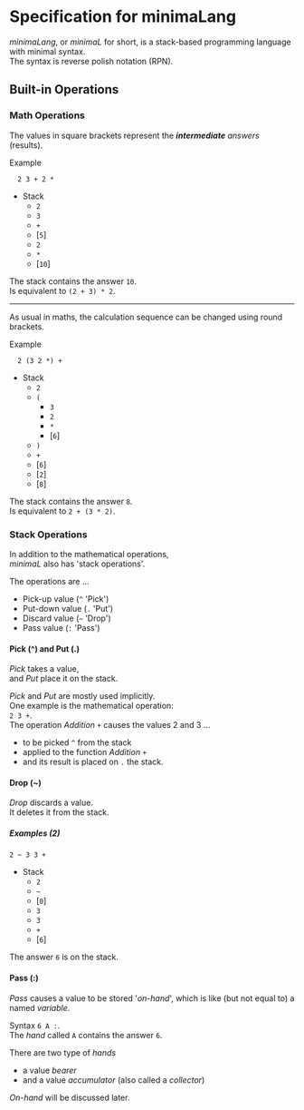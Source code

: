 # Specification for minimaLang

_minimaLang_, or _minimaL_ for short, is a stack-based programming language with minimal syntax. \
The syntax is reverse polish notation (RPN).

## Built-in Operations

### Math Operations

The values in square brackets represent the _**intermediate** answers_ (results).

Example

```minimaL
  2 3 + 2 *
```

- Stack
  - `2`
  - `3`
  - `+`
  - [`5`]
  - `2`
  - `*`
  - [`10`]

The stack contains the answer `10`. \
Is equivalent to ``(2 + 3) * 2``.

---
As usual in maths, the calculation sequence can be changed using round brackets.

Example

```minimaL
  2 (3 2 *) +
```

- Stack
  - `2`
  - `(`
    - `3`
    - `2`
    - `*`
    - [`6`]
  - `)`
  - `+`
  - [`6`]
  - [`2`]
  - [`8`]

The stack contains the answer `8`. \
Is equivalent to ``2 + (3 * 2)``.

### Stack Operations

In addition to the mathematical operations, \
_minimaL_ also has 'stack operations'.

The operations are ...

- Pick-up value  (`^` 'Pick')
- Put-down value (`.` 'Put')
- Discard value  (`~` 'Drop')
- Pass value     (`:` 'Pass')

#### Pick (^) and Put (.)

_Pick_ takes a value, \
and _Put_ place it on the stack.

_Pick_ and _Put_ are mostly used implicitly. \
One example is the mathematical operation: \
`2 3 +`. \
The operation _Addition_ `+` causes the values 2 and 3 ...

- to be picked `^` from the stack
- applied to the function _Addition_ `+`
- and its result is placed on `.` the stack.

#### Drop (~)

_Drop_ discards a value. \
It deletes it from the stack.

##### Examples (2)

`2 ~ 3 3 +`

- Stack
  - `2`
  - `~`
  - [`0`]
  - `3`
  - `3`
  - `+`
  - [`6`]

The answer `6` is on the stack.

#### Pass (:)

_Pass_ causes a value to be stored '_on-hand_', which is like (but not equal to) a named _variable_.

Syntax ``6 A :``. \
The _hand_ called `A` contains the answer `6`.

There are two type of _hands_

- a value _bearer_
- and a value _accumulator_ (also called a _collector_)

_On-hand_ will be discussed later.
